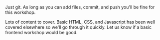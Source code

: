 ---
---

Just git. As long as you can add files, commit, and push you'll be fine for this workshop.

Lots of content to cover. Basic HTML, CSS, and Javascript has been well covered elsewhere so we'll go through it quickly. Let us know if a basic frontend workshop would be good.
